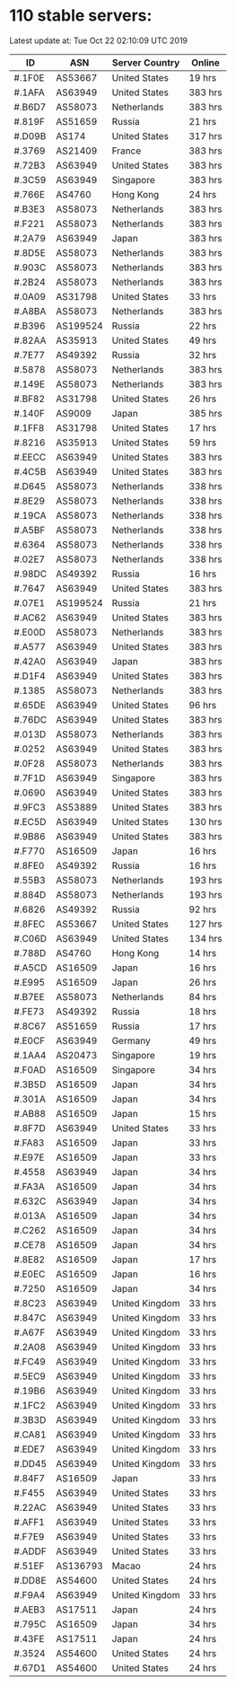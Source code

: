 # 110 stable servers:

Latest update at: Tue Oct 22 02:10:09 UTC 2019

| ID | ASN | Server Country | Online |
| -- | --- | -------------- | ------ |
| #.1F0E | AS53667 | United States | 19 hrs |
| #.1AFA | AS63949 | United States | 383 hrs |
| #.B6D7 | AS58073 | Netherlands | 383 hrs |
| #.819F | AS51659 | Russia | 21 hrs |
| #.D09B | AS174 | United States | 317 hrs |
| #.3769 | AS21409 | France | 383 hrs |
| #.72B3 | AS63949 | United States | 383 hrs |
| #.3C59 | AS63949 | Singapore | 383 hrs |
| #.766E | AS4760 | Hong Kong | 24 hrs |
| #.B3E3 | AS58073 | Netherlands | 383 hrs |
| #.F221 | AS58073 | Netherlands | 383 hrs |
| #.2A79 | AS63949 | Japan | 383 hrs |
| #.8D5E | AS58073 | Netherlands | 383 hrs |
| #.903C | AS58073 | Netherlands | 383 hrs |
| #.2B24 | AS58073 | Netherlands | 383 hrs |
| #.0A09 | AS31798 | United States | 33 hrs |
| #.A8BA | AS58073 | Netherlands | 383 hrs |
| #.B396 | AS199524 | Russia | 22 hrs |
| #.82AA | AS35913 | United States | 49 hrs |
| #.7E77 | AS49392 | Russia | 32 hrs |
| #.5878 | AS58073 | Netherlands | 383 hrs |
| #.149E | AS58073 | Netherlands | 383 hrs |
| #.BF82 | AS31798 | United States | 26 hrs |
| #.140F | AS9009 | Japan | 385 hrs |
| #.1FF8 | AS31798 | United States | 17 hrs |
| #.8216 | AS35913 | United States | 59 hrs |
| #.EECC | AS63949 | United States | 383 hrs |
| #.4C5B | AS63949 | United States | 383 hrs |
| #.D645 | AS58073 | Netherlands | 338 hrs |
| #.8E29 | AS58073 | Netherlands | 338 hrs |
| #.19CA | AS58073 | Netherlands | 338 hrs |
| #.A5BF | AS58073 | Netherlands | 338 hrs |
| #.6364 | AS58073 | Netherlands | 338 hrs |
| #.02E7 | AS58073 | Netherlands | 338 hrs |
| #.98DC | AS49392 | Russia | 16 hrs |
| #.7647 | AS63949 | United States | 383 hrs |
| #.07E1 | AS199524 | Russia | 21 hrs |
| #.AC62 | AS63949 | United States | 383 hrs |
| #.E00D | AS58073 | Netherlands | 383 hrs |
| #.A577 | AS63949 | United States | 383 hrs |
| #.42A0 | AS63949 | Japan | 383 hrs |
| #.D1F4 | AS63949 | United States | 383 hrs |
| #.1385 | AS58073 | Netherlands | 383 hrs |
| #.65DE | AS63949 | United States | 96 hrs |
| #.76DC | AS63949 | United States | 383 hrs |
| #.013D | AS58073 | Netherlands | 383 hrs |
| #.0252 | AS63949 | United States | 383 hrs |
| #.0F28 | AS58073 | Netherlands | 383 hrs |
| #.7F1D | AS63949 | Singapore | 383 hrs |
| #.0690 | AS63949 | United States | 383 hrs |
| #.9FC3 | AS53889 | United States | 383 hrs |
| #.EC5D | AS63949 | United States | 130 hrs |
| #.9B86 | AS63949 | United States | 383 hrs |
| #.F770 | AS16509 | Japan | 16 hrs |
| #.8FE0 | AS49392 | Russia | 16 hrs |
| #.55B3 | AS58073 | Netherlands | 193 hrs |
| #.884D | AS58073 | Netherlands | 193 hrs |
| #.6826 | AS49392 | Russia | 92 hrs |
| #.8FEC | AS53667 | United States | 127 hrs |
| #.C06D | AS63949 | United States | 134 hrs |
| #.788D | AS4760 | Hong Kong | 14 hrs |
| #.A5CD | AS16509 | Japan | 16 hrs |
| #.E995 | AS16509 | Japan | 26 hrs |
| #.B7EE | AS58073 | Netherlands | 84 hrs |
| #.FE73 | AS49392 | Russia | 18 hrs |
| #.8C67 | AS51659 | Russia | 17 hrs |
| #.E0CF | AS63949 | Germany | 49 hrs |
| #.1AA4 | AS20473 | Singapore | 19 hrs |
| #.F0AD | AS16509 | Singapore | 34 hrs |
| #.3B5D | AS16509 | Japan | 34 hrs |
| #.301A | AS16509 | Japan | 34 hrs |
| #.AB88 | AS16509 | Japan | 15 hrs |
| #.8F7D | AS63949 | United States | 33 hrs |
| #.FA83 | AS16509 | Japan | 33 hrs |
| #.E97E | AS16509 | Japan | 33 hrs |
| #.4558 | AS63949 | Japan | 34 hrs |
| #.FA3A | AS16509 | Japan | 34 hrs |
| #.632C | AS63949 | Japan | 34 hrs |
| #.013A | AS16509 | Japan | 34 hrs |
| #.C262 | AS16509 | Japan | 34 hrs |
| #.CE78 | AS16509 | Japan | 34 hrs |
| #.8E82 | AS16509 | Japan | 17 hrs |
| #.E0EC | AS16509 | Japan | 16 hrs |
| #.7250 | AS16509 | Japan | 34 hrs |
| #.8C23 | AS63949 | United Kingdom | 33 hrs |
| #.847C | AS63949 | United Kingdom | 33 hrs |
| #.A67F | AS63949 | United Kingdom | 33 hrs |
| #.2A08 | AS63949 | United Kingdom | 33 hrs |
| #.FC49 | AS63949 | United Kingdom | 33 hrs |
| #.5EC9 | AS63949 | United Kingdom | 33 hrs |
| #.19B6 | AS63949 | United Kingdom | 33 hrs |
| #.1FC2 | AS63949 | United Kingdom | 33 hrs |
| #.3B3D | AS63949 | United Kingdom | 33 hrs |
| #.CA81 | AS63949 | United Kingdom | 33 hrs |
| #.EDE7 | AS63949 | United Kingdom | 33 hrs |
| #.DD45 | AS63949 | United Kingdom | 33 hrs |
| #.84F7 | AS16509 | Japan | 33 hrs |
| #.F455 | AS63949 | United States | 33 hrs |
| #.22AC | AS63949 | United States | 33 hrs |
| #.AFF1 | AS63949 | United States | 33 hrs |
| #.F7E9 | AS63949 | United States | 33 hrs |
| #.ADDF | AS63949 | United States | 33 hrs |
| #.51EF | AS136793 | Macao | 24 hrs |
| #.DD8E | AS54600 | United States | 24 hrs |
| #.F9A4 | AS63949 | United Kingdom | 33 hrs |
| #.AEB3 | AS17511 | Japan | 24 hrs |
| #.795C | AS16509 | Japan | 34 hrs |
| #.43FE | AS17511 | Japan | 24 hrs |
| #.3524 | AS54600 | United States | 24 hrs |
| #.67D1 | AS54600 | United States | 24 hrs |

